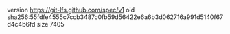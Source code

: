 version https://git-lfs.github.com/spec/v1
oid sha256:55fdfe4555c7ccb3487c0fb59d56422e6a6b3d062716a991d5140f67d4c4b6fd
size 7405
